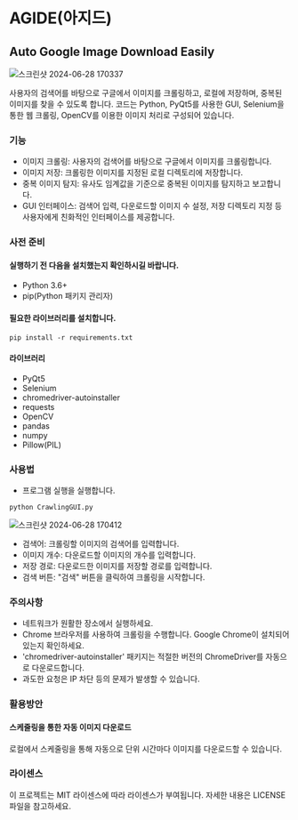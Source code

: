 # AGIDE(아지드)
## Auto Google Image Download Easily

![스크린샷 2024-06-28 170337](https://github.com/Andamiro-CrowlingProject/CrawlingProject/assets/165745047/45f77568-bc19-43b6-afe8-59c1f41dbce8)

사용자의 검색어를 바탕으로 구글에서 이미지를 크롤링하고, 로컬에 저장하며, 중복된 이미지를 찾을 수 있도록 합니다. 코드는 Python, PyQt5를 사용한 GUI, Selenium을 통한 웹 크롤링, OpenCV를 이용한 이미지 처리로 구성되어 있습니다.

### 기능
- 이미지 크롤링: 사용자의 검색어를 바탕으로 구글에서 이미지를 크롤링합니다.
- 이미지 저장: 크롤링한 이미지를 지정된 로컬 디렉토리에 저장합니다.
- 중복 이미지 탐지: 유사도 임계값을 기준으로 중복된 이미지를 탐지하고 보고합니다.
- GUI 인터페이스: 검색어 입력, 다운로드할 이미지 수 설정, 저장 디렉토리 지정 등 사용자에게 친화적인 인터페이스를 제공합니다.

### 사전 준비
#### 실행하기 전 다음을 설치했는지 확인하시길 바랍니다.
- Python 3.6+
- pip(Python 패키지 관리자)

#### 필요한 라이브러리를 설치합니다.
```
pip install -r requirements.txt
```
#### 라이브러리
- PyQt5
- Selenium
- chromedriver-autoinstaller
- requests
- OpenCV
- pandas
- numpy
- Pillow(PIL)

### 사용법

- 프로그램 실행을 실행합니다.
```
python CrawlingGUI.py
```
![스크린샷 2024-06-28 170412](https://github.com/Andamiro-CrowlingProject/CrawlingProject/assets/165745047/b67b69f3-978e-4a0a-937e-423fc8f20460)

- 검색어: 크롤링할 이미지의 검색어를 입력합니다.
- 이미지 개수: 다운로드할 이미지의 개수를 입력합니다.
- 저장 경로: 다운로드한 이미지를 저장할 경로를 입력합니다.
- 검색 버튼: "검색" 버튼을 클릭하여 크롤링을 시작합니다.

### 주의사항
- 네트워크가 원활한 장소에서 실행하세요.
- Chrome 브라우저를 사용하여 크롤링을 수행합니다. Google Chrome이 설치되어 있는지 확인하세요.
- 'chromedriver-autoinstaller' 패키지는 적절한 버전의 ChromeDriver를 자동으로 다운로드합니다.
- 과도한 요청은 IP 차단 등의 문제가 발생할 수 있습니다.

### 활용방안

#### 스케줄링을 통한 자동 이미지 다운로드

로컬에서 스케줄링을 통해 자동으로 단위 시간마다 이미지를 다운로드할 수 있습니다.

### 라이센스
이 프로젝트는 MIT 라이센스에 따라 라이센스가 부여됩니다. 자세한 내용은 LICENSE 파일을 참고하세요.
